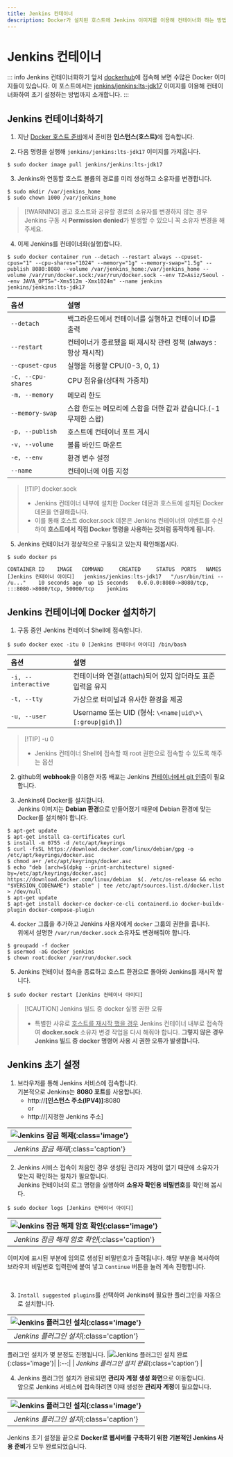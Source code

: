 ```yaml
---
title: Jenkins 컨테이너
description: Docker가 설치된 호스트에 Jenkins 이미지를 이용해 컨테이너화 하는 방법을 소개합니다.
---
```


# Jenkins 컨테이너

::: info Jenkins 컨테이너화하기 앞서
[dockerhub](https://hub.docker.com/)에 접속해 보면 수많은 Docker 이미지들이 있습니다.
이 포스트에서는 [jenkins/jenkins:lts-jdk17](https://hub.docker.com/r/jenkins/jenkins) 이미지를 이용해 컨테이너화하여 초기 설정하는 방법까지 소개합니다.
:::

## Jenkins 컨테이너화하기

1. 지난 [Docker 호스트 준비](/programming/docker/webserver/host)에서 준비한 <b>인스턴스(호스트)</b>에 접속합니다.

2. 다음 명령을 실행해 `jenkins/jenkins:lts-jdk17` 이미지를 가져옵니다.

```shell
$ sudo docker image pull jenkins/jenkins:lts-jdk17
```

3. Jenkins와 연동할 호스트 볼륨의 경로를 미리 생성하고 소유자를 변경합니다.

```shell
$ sudo mkdir /var/jenkins_home
$ sudo chown 1000 /var/jenkins_home
```

> [!WARNING] 경고
> 호스트와 공유할 경로의 소유자를 변경하지 않는 경우 Jenkins 구동 시 **Permission denied**가 발생할 수 있으니 꼭 소유자 변경을 해주세요.

4. 이제 Jenkins를 컨테이너화(실행)합니다.

```shell
$ sudo docker container run --detach --restart always --cpuset-cpus="1" --cpu-shares="1024" --memory="1g" --memory-swap="1.5g" --publish 8080:8080 --volume /var/jenkins_home:/var/jenkins_home --volume /var/run/docker.sock:/var/run/docker.sock --env TZ=Asiz/Seoul --env JAVA_OPTS="-Xms512m -Xmx1024m" --name jenkins jenkins/jenkins:lts-jdk17
```

| 옵션               | 설명                                                            |
| :----------------- | :-------------------------------------------------------------- |
| `--detach`         | 백그라운드에서 컨테이너를 실행하고 컨테이너 ID를 출력           |
| `--restart`        | 컨테이너가 종료됐을 때 재시작 관련 정책 (always : 항상 재시작)  |
| `--cpuset-cpus`    | 실행을 허용할 CPU(0-3, 0, 1)                                    |
| `-c, --cpu-shares` | CPU 점유율(상대적 가중치)                                       |
| `-m, --memory`     | 메모리 한도                                                     |
| `--memory-swap`    | 스왑 한도는 메모리에 스왑을 더한 값과 같습니다.(-1 무제한 스왑) |
| `-p, --publish`    | 호스트에 컨테이너 포트 게시                                     |
| `-v, --volume`     | 볼륨 바인드 마운트                                              |
| `-e, --env`        | 환경 변수 설정                                                  |
| `--name`           | 컨테이너에 이름 지정                                            |

> [!TIP] docker.sock
>
> - Jenkins 컨테이너 내부에 설치한 Docker 데몬과 호스트에 설치된 Docker 데몬을 연결해줍니다.
> - 이를 통해 호스트 docker.sock 데몬은 Jenkins 컨테이너의 이벤트를 수신하여 **호스트에서 직접 Docker 명령을 사용하는 것처럼 동작하게 됩니다.**

5. Jenkins 컨테이너가 정상적으로 구동되고 있는지 확인해봅시다.

```shell
$ sudo docker ps

CONTAINER ID    IMAGE   COMMAND     CREATED     STATUS  PORTS   NAMES
[Jenkins 컨테이너 아이디]   jenkins/jenkins:lts-jdk17   "/usr/bin/tini -- /u..."    10 seconds ago  up 15 seconds   0.0.0.0:8080->8080/tcp, :::8080->8080/tcp, 50000/tcp    jenkins
```

## Jenkins 컨테이너에 Docker 설치하기

1. 구동 중인 Jenkins 컨테이너 Shell에 접속합니다.

```shell
$ sudo docker exec -itu 0 [Jenkins 컨테이너 아이디] /bin/bash
```

| 옵션                | 설명                                                       |
| :------------------ | :--------------------------------------------------------- |
| `-i, --interactive` | 컨테이너와 연결(attach)되어 있지 않더라도 표준 입력을 유지 |
| `-t, --tty`         | 가상으로 터미널과 유사한 환경을 제공                       |
| `-u, --user`        | Username 또는 UID (형식: `\<name\|uid\>\[:group\|gid\]`)   |

> [!TIP] -u 0
>
> - Jenkins 컨테이너 Shell에 접속할 때 root 권한으로 접속할 수 있도록 해주는 옵션

2. github의 **webhook**을 이용한 자동 배포는 Jenkins <u>컨테이너에서 git 인증</u>이 필요합니다.

3. Jenkins에 Docker를 설치합니다.\
   Jenkins 이미지는 **Debian 환경**으로 만들어졌기 때문에 Debian 환경에 맞는 Docker를 설치해야 합니다.

```shell
$ apt-get update
$ apt-get install ca-certificates curl
$ install -m 0755 -d /etc/apt/keyrings
$ curl -fsSL https://download.docker.com/linux/debian/gpg -o /etc/apt/keyrings/docker.asc
$ chmod a+r /etc/apt/keyrings/docker.asc
$ echo "deb [arch=$(dpkg --print-architecture) signed-by=/etc/apt/keyrings/docker.asc] https://download.docker.com/linux/debian  $(. /etc/os-release && echo "$VERSION_CODENAME") stable" | tee /etc/apt/sources.list.d/docker.list > /dev/null
$ apt-get update
$ apt-get install docker-ce docker-ce-cli containerd.io docker-buildx-plugin docker-compose-plugin
```

4. `docker` 그룹을 추가하고 Jenkins 사용자에게 `docker` 그룹의 권한을 줍니다.\
   위에서 설명한 `/var/run/docker.sock` 소유자도 변경해줘야 합니다.

```shell
$ groupadd -f docker
$ usermod -aG docker jenkins
$ chown root:docker /var/run/docker.sock
```

5. Jenkins 컨테이너 접속을 종료하고 호스트 환경으로 돌아와 Jenkins를 재시작 합니다.

```shell
$ sudo docker restart [Jenkins 컨테이너 아이디]
```

> [!CAUTION] Jenkins 빌드 중 docker 실행 권한 오류
>
> - 특별한 사유로 <u>호스트를 재시작 했을 경우</u> Jenkins 컨테이너 내부로 접속하여 **docker.sock** 소유자 변경 작업을 다시 해줘야 합니다. **그렇지 않은 경우 Jenkins 빌드 중 docker 명령어 사용 시 권한 오류가 발생합니다.**

## Jenkins 초기 설정

1. 브라우저를 통해 Jenkins 서비스에 접속합니다.\
   기본적으로 Jenkins는 **8080 포트**를 사용합니다.
   - http://**[인스턴스 주소(IPV4)]**:8080\
     or
   - http://[지정한 Jenkins 주소]

| ![Jenkins 잠금 해제](./images/jenkins/jenkins03.webp){:class='image'} |
| :-------------------------------------------------------------------: |
|                 _Jenkins 잠금 해제_{:class='caption'}                 |

2. Jenkins 서비스 접속이 처음인 경우 생성된 관리자 계정이 없기 때문에 소유자가 맞는지 확인하는 절차가 필요합니다.\
   Jenkins 컨테이너의 로그 명령을 실행하여 **소유자 확인용 비밀번호**를 확인해 봅시다.

```shell
$ sudo docker logs [Jenkins 컨테이너 아이디]
```

| ![Jenkins 잠금 해제 암호 확인](./images/jenkins/jenkins01.webp){:class='image'} |
| :-----------------------------------------------------------------------------: |
|                 _Jenkins 잠금 해제 암호 확인_{:class='caption'}                 |

이미지에 표시된 부분에 임의로 생성된 비밀번호가 출력됩니다. 해당 부분을 복사하여 브라우저 비밀번호 입력란에 붙여 넣고 `Continue` 버튼을 눌러 계속 진행합니다.

<br />

3. `Install suggested plugins`를 선택하여 Jenkins에 필요한 플러그인을 자동으로 설치합니다.

| ![Jenkins 플러그인 설치](./images/jenkins/jenkins04.webp){:class='image'} |
| :-----------------------------------------------------------------------: |
|                 _Jenkins 플러그인 설치_{:class='caption'}                 |

플러그인 설치가 몇 분정도 진행됩니다.
|![Jenkins 플러그인 설치 완료](./images/jenkins/jenkins06.webp){:class='image'}|
|:--:|
| _Jenkins 플러그인 설치 완료_{:class='caption'} |

4. Jenkins 플러그인 설치가 완료되면 **관리자 계정 생성 화면**으로 이동합니다.\
   앞으로 Jenkins 서비스에 접속하려면 이때 생성한 **관리자 계정**이 필요합니다.

| ![Jenkins 플러그인 설치](./images/jenkins/jenkins07.webp){:class='image'} |
| :-----------------------------------------------------------------------: |
|                 _Jenkins 플러그인 설치_{:class='caption'}                 |

Jenkins 초기 설정을 끝으로 **Docker로 웹서버를 구축하기 위한 기본적인 Jenkins 사용 준비**가 모두 완료되었습니다.
